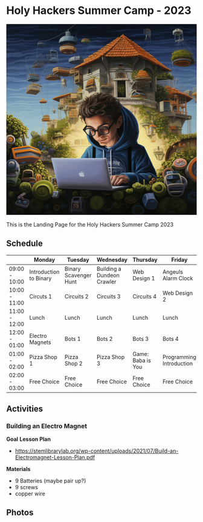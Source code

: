 # Holy Hackers Summer Camp - 2023

![Landing Image](carlo_acutis.png)

This is the Landing Page for the Holy Hackers Summer Camp 2023

## Schedule

|               | Monday | Tuesday | Wednesday | Thursday | Friday |
|---------------|--------|---------|-----------|----------|--------|
| 09:00 - 10:00 | Introduction to Binary | Binary Scavenger Hunt | Building a Dundeon Crawler | Web Design 1 | Angeuls Alarm Clock |
| 10:00 - 11:00 | Circuts 1 | Circuits 2 | Circuits 3 | Circuits 4 | Web Design 2 |
| 11:00 - 12:00 | Lunch | Lunch  | Lunch    | Lunch   | Lunch  |
| 12:00 - 01:00 | Electro Magnets | Bots 1 | Bots 2 | Bots 3 | Bots 4 |
| 01:00 - 02:00 | Pizza Shop 1 | Pizza Shop 2 | Pizza Shop 3 | Game: Baba is You | Programming Introduction |
| 02:00 - 03:00 | Free Choice | Free Choice  | Free Choice    | Free Choice   | Free Choice |


## Activities

### Building an Electro Magnet

**Goal**
**Lesson Plan**
* https://stemlibrarylab.org/wp-content/uploads/2021/07/Build-an-Electromagnet-Lesson-Plan.pdf

**Materials**
* 9 Batteries (maybe pair up?)
* 9 screws
* copper wire








## Photos



